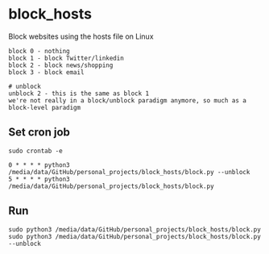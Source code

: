 # block_hosts
Block websites using the hosts file on Linux

    block 0 - nothing
    block 1 - block Twitter/linkedin
    block 2 - block news/shopping
    block 3 - block email

    # unblock
    unblock 2 - this is the same as block 1
    we're not really in a block/unblock paradigm anymore, so much as a block-level paradigm

## Set cron job
    sudo crontab -e
    
    0 * * * * python3 /media/data/GitHub/personal_projects/block_hosts/block.py --unblock
    5 * * * * python3 /media/data/GitHub/personal_projects/block_hosts/block.py 


## Run

    sudo python3 /media/data/GitHub/personal_projects/block_hosts/block.py
    sudo python3 /media/data/GitHub/personal_projects/block_hosts/block.py --unblock
    
    

    
